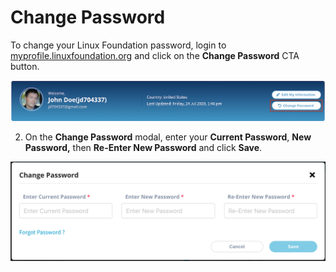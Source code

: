# Change Password

To change your Linux Foundation password, login to [myprofile.linuxfoundation.org](https://myprofile.linuxfoundation.org/) and click on the **Change Password** CTA button.

![](../.gitbook/assets/profile-header-2.png)

2. On the **Change Password** modal, enter your **Current Password**, **New Password,** then **Re-Enter New Password** and click **Save**.

![](../.gitbook/assets/change-pwd%20%281%29.png)

